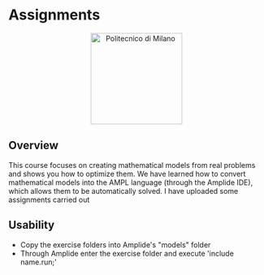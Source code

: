 # Assignments

<p align="center">
    <img src="https://i.imgur.com/mPb3Qbd.gif" width="180" alt="Politecnico di Milano"/>
</p>

## Overview

This course focuses on creating mathematical models from real problems and shows you how to optimize them. We have learned how to convert mathematical models into the AMPL language (through the Amplide IDE), which allows them to be automatically solved. I have uploaded some assignments carried out

## Usability

- Copy the exercise folders into Amplide's "models" folder
- Through Amplide enter the exercise folder and execute 'include name.run;'
